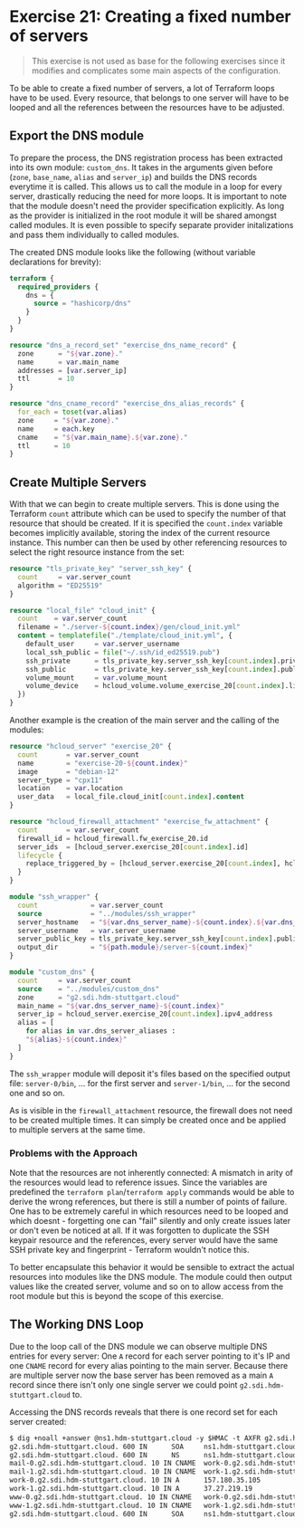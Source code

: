 # Exercise 21: Creating a fixed number of servers

> This exercise is not used as base for the following exercises since it modifies and complicates some main aspects of the configuration.

To be able to create a fixed number of servers, a lot of Terraform loops have to be used.
Every resource, that belongs to one server will have to be looped and all the references between the resources have to be adjusted.

## Export the DNS module

To prepare the process, the DNS registration process has been extracted into its own module: `custom_dns`.
It takes in the arguments given before (`zone`, `base_name`, `alias` and `server_ip`) and builds the DNS records everytime it is called.
This allows us to call the module in a loop for every server, drastically reducing the need for more loops.
It is important to note that the module doesn't need the provider specification explicitly.
As long as the provider is initialized in the root module it will be shared amongst called modules.
It is even possible to specify separate provider initalizations and pass them individually to called modules.

The created DNS module looks like the following (without variable declarations for brevity):

```tf
terraform {
  required_providers {
    dns = {
      source = "hashicorp/dns"
    }
  }
}

resource "dns_a_record_set" "exercise_dns_name_record" {
  zone      = "${var.zone}."
  name      = var.main_name
  addresses = [var.server_ip]
  ttl       = 10
}

resource "dns_cname_record" "exercise_dns_alias_records" {
  for_each = toset(var.alias)
  zone     = "${var.zone}."
  name     = each.key
  cname    = "${var.main_name}.${var.zone}."
  ttl      = 10
}
```

## Create Multiple Servers

With that we can begin to create multiple servers.
This is done using the Terraform `count` attribute which can be used to specify the number of that resource that should be created.
If it is specified the `count.index` variable becomes implicitly available, storing the index of the current resource instance.
This number can then be used by other referencing resources to select the right resource instance from the set:

```tf
resource "tls_private_key" "server_ssh_key" {
  count     = var.server_count
  algorithm = "ED25519"
}

resource "local_file" "cloud_init" {
  count    = var.server_count
  filename = "./server-${count.index}/gen/cloud_init.yml"
  content = templatefile("./template/cloud_init.yml", {
    default_user     = var.server_username
    local_ssh_public = file("~/.ssh/id_ed25519.pub")
    ssh_private      = tls_private_key.server_ssh_key[count.index].private_key_openssh
    ssh_public       = tls_private_key.server_ssh_key[count.index].public_key_openssh
    volume_mount     = var.volume_mount
    volume_device    = hcloud_volume.volume_exercise_20[count.index].linux_device
  })
}
```

Another example is the creation of the main server and the calling of the modules:

```tf
resource "hcloud_server" "exercise_20" {
  count       = var.server_count
  name        = "exercise-20-${count.index}"
  image       = "debian-12"
  server_type = "cpx11"
  location    = var.location
  user_data   = local_file.cloud_init[count.index].content
}

resource "hcloud_firewall_attachment" "exercise_fw_attachment" {
  count       = var.server_count
  firewall_id = hcloud_firewall.fw_exercise_20.id
  server_ids  = [hcloud_server.exercise_20[count.index].id]
  lifecycle {
    replace_triggered_by = [hcloud_server.exercise_20[count.index], hcloud_firewall.fw_exercise_20]
  }
}

module "ssh_wrapper" {
  count             = var.server_count
  source            = "../modules/ssh_wrapper"
  server_hostname   = "${var.dns_server_name}-${count.index}.${var.dns_server_domain}"
  server_username   = var.server_username
  server_public_key = tls_private_key.server_ssh_key[count.index].public_key_openssh
  output_dir        = "${path.module}/server-${count.index}"
}

module "custom_dns" {
  count     = var.server_count
  source    = "../modules/custom_dns"
  zone      = "g2.sdi.hdm-stuttgart.cloud"
  main_name = "${var.dns_server_name}-${count.index}"
  server_ip = hcloud_server.exercise_20[count.index].ipv4_address
  alias = [
    for alias in var.dns_server_aliases :
    "${alias}-${count.index}"
  ]
}
```

The `ssh_wrapper` module will deposit it's files based on the specified output file: `server-0/bin`, ... for the first server and `server-1/bin`, ... for the second one and so on.

As is visible in the `firewall_attachment` resource, the firewall does not need to be created multiple times.
It can simply be created once and be applied to multiple servers at the same time.

### Problems with the Approach

Note that the resources are not inherently connected: A mismatch in arity of the resources would lead to reference issues.
Since the variables are predefined the `terraform plan`/`terraform apply` commands would be able to derive the wrong references, but there is still a number of points of failure.
One has to be extremely careful in which resources need to be looped and which doesnt - forgetting one can "fail" silently and only create issues later or don't even be noticed at all.
If it was forgotten to duplicate the SSH keypair resource and the references, every server would have the same SSH private key and fingerprint - Terraform wouldn't notice this.

To better encapsulate this behavior it would be sensible to extract the actual resources into modules like the DNS module.
The module could then output values like the created server, volume and so on to allow access from the root module but this is beyond the scope of this exercise.

## The Working DNS Loop

Due to the loop call of the DNS module we can observe multiple DNS entries for every server:
One `A` record for each server pointing to it's IP and one `CNAME` record for every alias pointing to the main server.
Because there are multiple server now the base server has been removed as a main `A` record since there isn't only one single server we could point `g2.sdi.hdm-stuttgart.cloud` to.

Accessing the DNS records reveals that there is one record set for each server created:

```txt
$ dig +noall +answer @ns1.hdm-stuttgart.cloud -y $HMAC -t AXFR g2.sdi.hdm-stuttgart.cloud
g2.sdi.hdm-stuttgart.cloud. 600 IN      SOA     ns1.hdm-stuttgart.cloud. goik\@hdm-stuttgart.de. 40 604800 86400 2419200 604800
g2.sdi.hdm-stuttgart.cloud. 600 IN      NS      ns1.hdm-stuttgart.cloud.
mail-0.g2.sdi.hdm-stuttgart.cloud. 10 IN CNAME  work-0.g2.sdi.hdm-stuttgart.cloud.
mail-1.g2.sdi.hdm-stuttgart.cloud. 10 IN CNAME  work-1.g2.sdi.hdm-stuttgart.cloud.
work-0.g2.sdi.hdm-stuttgart.cloud. 10 IN A      157.180.35.105
work-1.g2.sdi.hdm-stuttgart.cloud. 10 IN A      37.27.219.19
www-0.g2.sdi.hdm-stuttgart.cloud. 10 IN CNAME   work-0.g2.sdi.hdm-stuttgart.cloud.
www-1.g2.sdi.hdm-stuttgart.cloud. 10 IN CNAME   work-1.g2.sdi.hdm-stuttgart.cloud.
g2.sdi.hdm-stuttgart.cloud. 600 IN      SOA     ns1.hdm-stuttgart.cloud. goik\@hdm-stuttgart.de. 40 604800 86400 2419200 604800
```
